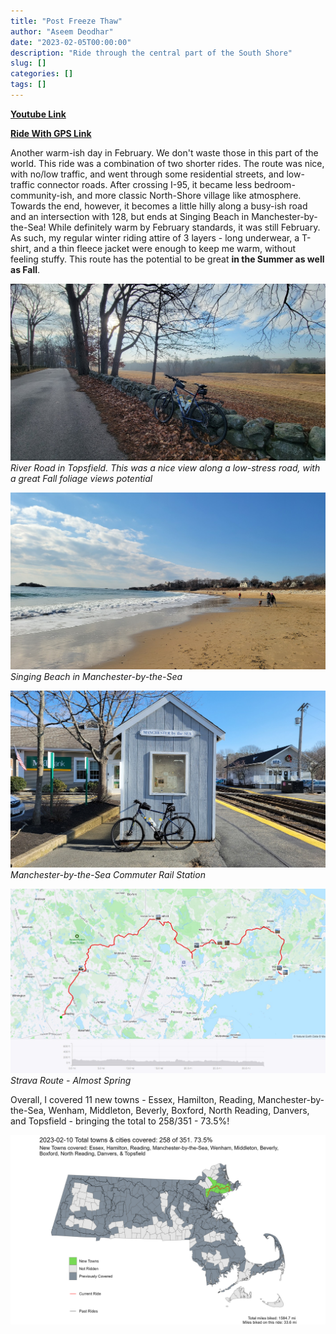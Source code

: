 ```yaml
---
title: "Post Freeze Thaw"
author: "Aseem Deodhar"
date: "2023-02-05T00:00:00"
description: "Ride through the central part of the South Shore"
slug: []
categories: []
tags: []
---
```


[**Youtube Link**](https://youtu.be/p-PXjQ1j7DY?feature=shared)

[**Ride With GPS Link**](https://ridewithgps.com/routes/41722735)

Another warm-ish day in February. We don't waste those in this part of the world. This ride was a combination of two shorter rides. The route was nice, with no/low traffic, and went through some residential streets, and low-traffic connector roads. After crossing I-95, it became less bedroom-community-ish, and more classic North-Shore village like atmosphere. Towards the end, however, it becomes a little hilly along a busy-ish road and an intersection with 128, but ends at Singing Beach in Manchester-by-the-Sea!
While definitely warm by February standards, it was still February. As such, my regular winter riding attire of 3 layers - long underwear, a T-shirt, and a thin fleece jacket were enough to keep me warm, without feeling stuffy.
This route has the potential to be great **in the Summer as well as Fall**.


![River Road in Topsfield](roadside.jpg) 
*River Road in Topsfield. This was a nice view along a low-stress road, with a great Fall foliage views potential*

![Singing Beach in Manchester-by-the-Sea](beach.jpg) 
*Singing Beach in Manchester-by-the-Sea*

![Manchester-by-the-Sea Commuter Rail Station](station.jpg) 
*Manchester-by-the-Sea Commuter Rail Station*

![Strava Route - Almost Spring](strava_day1.jpg) 
*Strava Route - Almost Spring*

Overall, I covered 11 new towns - Essex, Hamilton, Reading, Manchester-by-the-Sea, Wenham, Middleton, Beverly, Boxford, North Reading, Danvers, and Topsfield - bringing the total to 258/351 - 73.5%!

![Almost Spring](bike_routes_muni_2023-02-10.jpeg)
